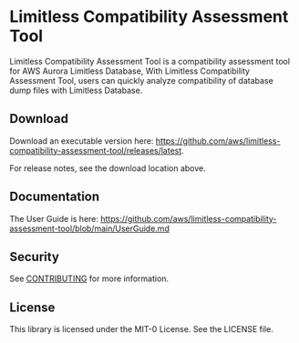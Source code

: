 # Limitless Compatibility Assessment Tool

Limitless Compatibility Assessment Tool is a compatibility assessment tool for AWS Aurora Limitless Database, With Limitless Compatibility Assessment Tool, users can quickly analyze compatibility of database dump files with Limitless Database.

## Download

Download an executable version here: https://github.com/aws/limitless-compatibility-assessment-tool/releases/latest.

For release notes, see the download location above.

## Documentation

The User Guide is here: https://github.com/aws/limitless-compatibility-assessment-tool/blob/main/UserGuide.md

## Security

See [CONTRIBUTING](CONTRIBUTING.md#security-issue-notifications) for more information.

## License

This library is licensed under the MIT-0 License. See the LICENSE file.
